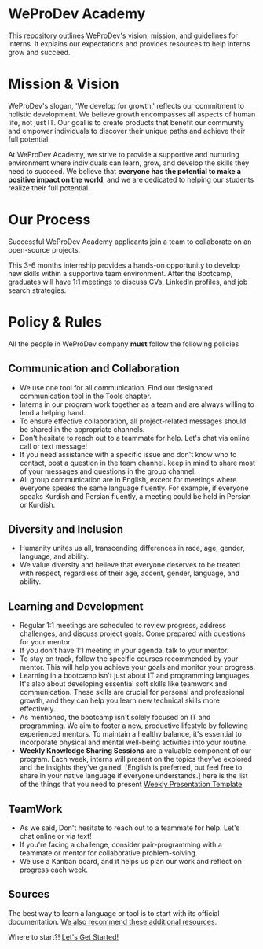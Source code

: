 # WeProDev Academy
This repository outlines WeProDev's vision, mission, and guidelines for interns. It explains our expectations and provides resources to help interns grow and succeed.

# Mission & Vision

WeProDev's slogan, 'We develop for growth,' reflects our commitment to holistic development. We believe growth encompasses all aspects of human life, not just IT. Our goal is to create products that benefit our community and empower individuals to discover their unique paths and achieve their full potential. 

At WeProDev Academy, we strive to provide a supportive and nurturing environment where individuals can learn, grow, and develop the skills they need to succeed. We believe that **everyone has the potential to make a positive impact on the world**, and we are dedicated to helping our students realize their full potential.

# Our Process 

Successful WeProDev Academy applicants join a team to collaborate on an open-source projects. 

This 3-6 months internship provides a hands-on opportunity to develop new skills within a supportive team environment.
After the Bootcamp, graduates will have 1:1 meetings to discuss CVs, LinkedIn profiles, and job search strategies.

# Policy & Rules

All the people in WeProDev company **must** follow the following policies

## Communication and Collaboration

- We use one tool for all communication. Find our designated communication tool in the Tools chapter.
- Interns in our program work together as a team and are always willing to lend a helping hand.
- To ensure effective collaboration, all project-related messages should be shared in the appropriate channels.
- Don't hesitate to reach out to a teammate for help. Let's chat via online call or text message!
- If you need assistance with a specific issue and don't know who to contact, post a question in the team channel. keep in mind to share most of your messages and questions in the group channel. 
- All group communication are in English, except for meetings where everyone speaks the same language fluently. For example, if everyone speaks Kurdish and Persian fluently, a meeting could be held in Persian or Kurdish.

## Diversity and Inclusion

- Humanity unites us all, transcending differences in race, age, gender, language, and ability.
- We value diversity and believe that everyone deserves to be treated with respect, regardless of their age, accent, gender, language, and ability.

## Learning and Development

- Regular 1:1 meetings are scheduled to review progress, address challenges, and discuss project goals. Come prepared with questions for your mentor.
- If you don't have 1:1 meeting in your agenda, talk to your mentor.
- To stay on track, follow the specific courses recommended by your mentor. This will help you achieve your goals and monitor your progress.
- Learning in a bootcamp isn't just about IT and programming languages. It's also about developing essential soft skills like teamwork and communication. These skills are crucial for personal and professional growth, and they can help you learn new technical skills more effectively.
- As mentioned, the bootcamp isn't solely focused on IT and programming. We aim to foster a new, productive lifestyle by following experienced mentors. To maintain a healthy balance, it's essential to incorporate physical and mental well-being activities into your routine.
- **Weekly Knowledge Sharing Sessions** are a valuable component of our program. Each week, interns will present on the topics they've explored and the insights they've gained. [English is preferred, but feel free to share in your native language if everyone understands.] here is the list of the things that you need to present [Weekly Presentation Template](./WeeklyPresentation.md)

## TeamWork

- As we said, Don't hesitate to reach out to a teammate for help. Let's chat online or via text!
- If you're facing a challenge, consider pair-programming with a teammate or mentor for collaborative problem-solving.
- We use a Kanban board, and it helps us plan our work and reflect on progress each week.

## Sources

The best way to learn a language or tool is to start with its official documentation. [We also recommend these additional resources](./Sources.md).


Where to start?! [Let's Get Started!](/english/GetStarted.md)